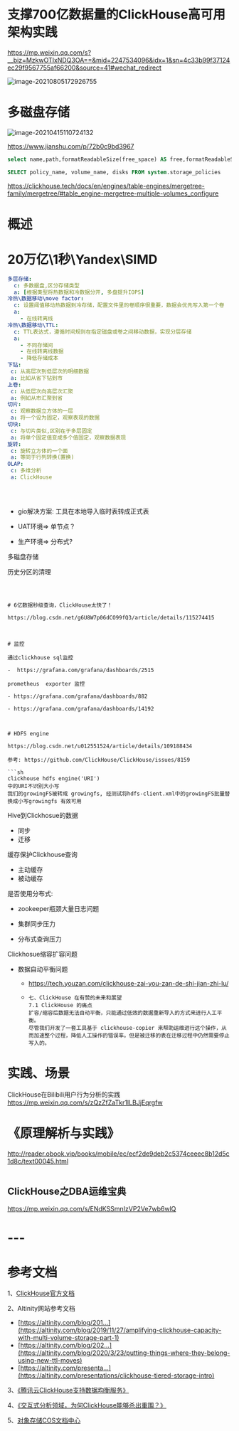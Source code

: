 # 支撑700亿数据量的ClickHouse高可用架构实践

https://mp.weixin.qq.com/s?__biz=MzkwOTIxNDQ3OA==&mid=2247534096&idx=1&sn=4c33b99f37124ec29f9567755af66200&source=41#wechat_redirect



![image-20210805172926755](.img_clickhouse/image-20210805172926755.png)

# 多磁盘存储

![image-20210415110724132](.img_clickhouse/image-20210415110724132.png)

https://www.jianshu.com/p/72b0c9bd3967 

```sql
select name,path,formatReadableSize(free_space) AS free,formatReadableSize(total_space) AS total,formatReadableSize(keep_free_space) AS reserved from system.disks;
```



```sql
SELECT policy_name, volume_name, disks FROM system.storage_policies
```

https://clickhouse.tech/docs/en/engines/table-engines/mergetree-family/mergetree/#table_engine-mergetree-multiple-volumes_configure



# 概述

# 20万亿\1秒\Yandex\SIMD



```yml
多层存储:
  c: 多数据盘,区分存储类型
  a: [根据类型将热数据和冷数据分开, 多盘提升IOPS]
冷热\数据移动\move factor:
  c: 设置阈值移动热数据到冷存储，配置文件里的卷顺序很重要，数据会优先写入第一个卷
  a:
    - 在线转离线
冷热\数据移动\TTL:
  c: TTL表达式，遵循时间规则在指定磁盘或卷之间移动数据，实现分层存储
  a:  
    - 不同存储间
    - 在线转离线数据
    - 降低存储成本
下钻:
 c: 从高层次到低层次的明细数据
 a: 比如从省下钻到市
上卷:
 c: 从低层次向高层次汇聚 
 a: 例如从市汇聚到省
切片:
 c: 观察数据立方体的一层
 a: 将一个设为固定，观察表现的数据
切块:
 c: 与切片类似,区别在于多层固定
 a: 将单个固定值变成多个值固定，观察数据表现
旋转: 
 c: 旋转立方体的一个面
 a: 等同于行列转换(置换)
OLAP:
 c: 多维分析
 a: ClickHouse

 
 
```

  - gio解决方案: 工具在本地导入临时表转成正式表

- UAT环境=> 单节点？
- 生产环境=> 分布式?



多磁盘存储





历史分区的清理


```



# 6亿数据秒级查询，ClickHouse太快了！

https://blog.csdn.net/g6U8W7p06dCO99fQ3/article/details/115274415



# 监控

通过clickhouse sql监控

-  https://grafana.com/grafana/dashboards/2515

prometheus  exporter 监控

- https://grafana.com/grafana/dashboards/882

- https://grafana.com/grafana/dashboards/14192



# HDFS engine

https://blog.csdn.net/u012551524/article/details/109188434

参考: https://github.com/ClickHouse/ClickHouse/issues/8159

​```sh
clickhouse hdfs engine('URI')  
中的URI不识别大小写
我们的growingFS被转成 growingfs, 经测试将hdfs-client.xml中的growingFS批量替换成小写growingfs 有效可用
```

Hive到Clickhosue的数据

- 同步
- 迁移



缓存保护Clickhouse查询

- 主动缓存
- 被动缓存



是否使用分布式:

- zookeeper瓶颈大量日志问题

- 集群同步压力
- 分布式查询压力



Clickhosue缩容扩容问题

- 数据自动平衡问题

  - https://tech.youzan.com/clickhouse-zai-you-zan-de-shi-jian-zhi-lu/

  - ```
    七、ClickHouse 在有赞的未来和展望
    7.1 ClickHouse 的痛点
    扩容/缩容后数据无法自动平衡，只能通过低效的数据重新导入的方式来进行人工平衡。
    尽管我们开发了一套工具基于 clickhouse-copier 来帮助运维进行这个操作，从而加速整个过程，降低人工操作的错误率。但是被迁移的表在迁移过程中仍然需要停止写入的。

# 实践、场景

ClickHouse在Bilibili用户行为分析的实践
https://mp.weixin.qq.com/s/zQzZfZaTkr1ILBJjEqrgfw



# 《原理解析与实践》

http://reader.obook.vip/books/mobile/ec/ecf2de9deb2c5374ceeec8b12d5c1d8c/text00045.html

```

```



## ClickHouse之DBA运维宝典

https://mp.weixin.qq.com/s/ENdKSSmnIzVP2Ve7wb6wlQ



# ---



# **参考文档**

1、[ClickHouse官方文档](https://clickhouse.tech/docs/zh/)

2、Altinity网站参考文档

* [https://altinity.com/blog/201...](https://altinity.com/blog/2019/11/27/amplifying-clickhouse-capacity-with-multi-volume-storage-part-1)
* [https://altinity.com/blog/202...](https://altinity.com/blog/2020/3/23/putting-things-where-they-belong-using-new-ttl-moves)
* [https://altinity.com/presenta...](https://altinity.com/presentations/clickhouse-tiered-storage-intro)

3、[《腾讯云ClickHouse支持数据均衡服务》](https://cloud.tencent.com/developer/article/1688478?from=10680)

4、[《交互式分析领域，为何ClickHouse能够杀出重围？》](https://mp.weixin.qq.com/s?__biz=MzI2NDU4OTExOQ==&mid=2247508197&idx=1&sn=b8924b10f61c22537568a42f326bfa04&scene=21#wechat_redirect)

5、[对象存储COS文档中心](https://cloud.tencent.com/document/product/436?from=10680)





